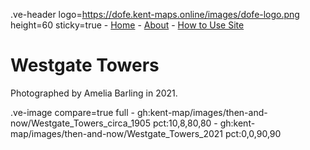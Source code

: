 .ve-header logo=https://dofe.kent-maps.online/images/dofe-logo.png height=60 sticky=true
	- [Home](/)
	- [About](/about)
	- [How to Use Site](/howto)

# Westgate Towers

Photographed by Amelia Barling in 2021.

.ve-image compare=true full
    - gh:kent-map/images/then-and-now/Westgate_Towers_circa_1905 pct:10,8,80,80
    - gh:kent-map/images/then-and-now/Westgate_Towers_2021 pct:0,0,90,90


